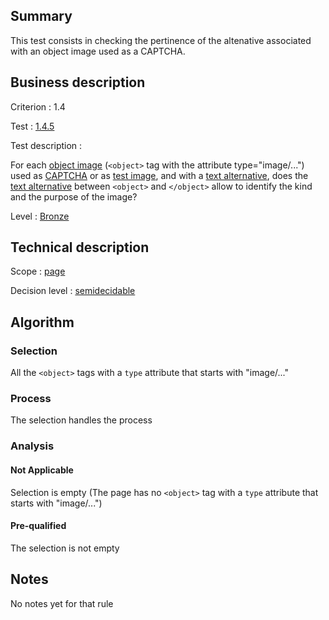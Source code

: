 ## Summary

This test consists in checking the pertinence of the altenative associated with an object image used as a CAPTCHA.

## Business description

Criterion : 1.4

Test : [1.4.5](http://www.accessiweb.org/index.php/accessiweb-22-english-version.html#test-1-4-5)

Test description :

For each [object image](http://www.accessiweb.org/index.php/glossary-76.html#mImgObj) (`<object>` tag with the attribute type="image/...") used as [CAPTCHA](http://www.accessiweb.org/index.php/glossary-76.html#mcaptcha) or as [test image](http://www.accessiweb.org/index.php/glossary-76.html#mImgTest), and with a [text alternative](http://www.accessiweb.org/index.php/glossary-76.html#mAltTexteImg), does the [text alternative](http://www.accessiweb.org/index.php/glossary-76.html#mAltTexteImg)
between `<object>` and `</object>` allow to identify the kind and the purpose of the image?

Level : [Bronze](/en/category/rules-design/accessiweb-11/level/bronze)

## Technical description

Scope : [page](/en/category/rules-design/accessiweb-11/scope/page)

Decision level :
[semidecidable](/en/category/rules-design/accessiweb-11/decision-level/semidecidable)

## Algorithm

### Selection

All the `<object>` tags with a `type` attribute that starts with "image/..."

### Process

The selection handles the process

### Analysis

#### Not Applicable

Selection is empty (The page has no `<object>` tag with a `type` attribute that starts with "image/...")

#### Pre-qualified

The selection is not empty

## Notes

No notes yet for that rule
